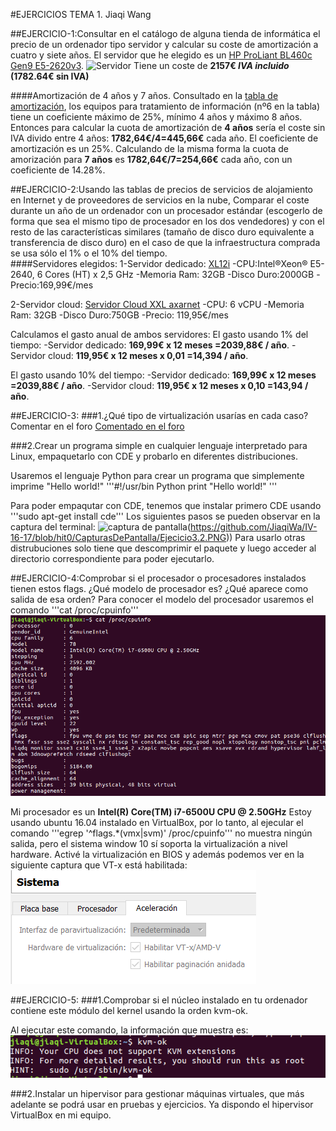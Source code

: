 #EJERCICIOS TEMA 1. Jiaqi Wang

##EJERCICIO-1:Consultar en el catálogo de alguna tienda de informática el precio de un ordenador tipo servidor y calcular su coste de amortización a cuatro y siete años.
El servidor que he elegido es un [HP ProLiant BL460c Gen9 E5-2620v3](https://www.pccomponentes.com/hp-proliant-bl460c-gen9-e5-2620v3).
![Servidor](https://img.pccomponentes.com/articles/10/103334/hp-proliant-bl460c-gen9-e5-2620v3.jpg)
Tiene un coste de __2157€ *IVA incluido* (1782.64€ sin IVA)__

####Amortización de 4 años y 7 años.
Consultado en la [tabla de amortización](https://ayuda.cuentica.com/anos-y-porcentaje-de-amortizacion-para-sociedades/), los equipos para tratamiento de información (nº6 en la tabla) tiene un coeficiente máximo de 25%, mínimo 4 años y máximo 8 años.
Entonces para calcular la cuota de amortización de **4 años** sería el coste sin IVA divido entre 4 años:
**1782,64€/4=445,66€** cada año. El coeficiente de amortización es un 25%.
Calculando de la misma forma la cuota de amorización para **7 años** es **1782,64€/7=254,66€** cada año, con un coeficiente de 14.28%.

##EJERCICIO-2:Usando las tablas de precios de servicios de alojamiento en Internet y de proveedores de servicios en la nube, Comparar el coste durante un año de un ordenador con un procesador estándar (escogerlo de forma que sea el mismo tipo de procesador en los dos vendedores) y con el resto de las características similares (tamaño de disco duro equivalente a transferencia de disco duro) en el caso de que la infraestructura comprada se usa sólo el 1% o el 10% del tiempo.  
####Servidores elegidos:
1-Servidor dedicado: [XL12i](https://www.1and1.es/server-dedicated-tariff#server)
      -CPU:Intel®Xeon® E5-2640, 6 Cores (HT) x 2,5 GHz
      -Memoria Ram: 32GB
      -Disco Duro:2000GB
      -Precio:169,99€/mes

2-Servidor cloud: [Servidor Cloud XXL axarnet](https://www.axarnet.es/servidores-cloud/)
      -CPU: 6 vCPU
      -Memoria Ram: 32GB
      -Disco Duro:750GB
      -Precio: 119,95€/mes

Calculamos el gasto anual de ambos servidores:
  El gasto usando 1% del tiempo:
        -Servidor dedicado: **169,99€ x 12 meses =2039,88€ / año**.
        -Servidor cloud: **119,95€ x 12 meses x 0,01 =14,394 / año**.

  El gasto usando 10% del tiempo:
        -Servidor dedicado: **169,99€ x 12 meses =2039,88€ / año**.
        -Servidor cloud: **119,95€ x 12 meses x 0,10 =143,94 / año**.


##EJERCICIO-3:
###1.¿Qué tipo de virtualización usarías en cada caso? Comentar en el foro
[Comentado en el foro]()

###2.Crear un programa simple en cualquier lenguaje interpretado para Linux, empaquetarlo con CDE y probarlo en diferentes distribuciones.

Usaremos el lenguaje Python para crear un programa que simplemente imprime "Hello world!"
'''#!/usr/bin Python
   print "Hello world!"
'''

Para poder empaqutar con CDE, tenemos que instalar primero CDE usando '''sudo apt-get install cde'''
Los siguientes pasos se pueden observar en la captura del terminal:
![captura de pantalla]()(https://github.com/JiaqiWa/IV-16-17/blob/hit0/CapturasDePantalla/Ejecicio3.2.PNG))
Para usarlo otras distrubuciones solo tiene que descomprimir el paquete y luego acceder al directorio correspondiente para poder ejecutarlo.


##EJERCICIO-4:Comprobar si el procesador o procesadores instalados tienen estos flags. ¿Qué modelo de procesador es? ¿Qué aparece como salida de esa orden?
Para conocer el modelo del procesador usaremos el comando '''cat /proc/cpuinfo'''
![captura pantalla](https://github.com/JiaqiWa/IV-16-17/blob/hit0/CapturasDePantalla/cpuinfo.PNG)

Mi procesador es un **Intel(R) Core(TM) i7-6500U CPU @ 2.50GHz**
Estoy usando ubuntu 16.04 instalado en VirtualBox, por lo tanto, al ejecular el comando '''egrep '^flags.\*(vmx|svm)' /proc/cpuinfo''' no muestra ningún salida, pero el sistema window 10 sí soporta la virtualización a nivel hardware. Activé la virtualización en BIOS y además podemos ver en la siguiente captura que VT-x está habilitada:
![captura](https://github.com/JiaqiWa/IV-16-17/blob/hit0/CapturasDePantalla/vt-x.PNG)


##EJERCICIO-5:
###1.Comprobar si el núcleo instalado en tu ordenador contiene este módulo del kernel usando la orden kvm-ok.

Al ejecutar este comando, la información que muestra es:
![captura](https://github.com/JiaqiWa/IV-16-17/blob/hit0/CapturasDePantalla/kvm-ok.PNG)

###2.Instalar un hipervisor para gestionar máquinas virtuales, que más adelante se podrá usar en pruebas y ejercicios.
Ya dispondo el hipervisor VirtualBox en mi equipo.
